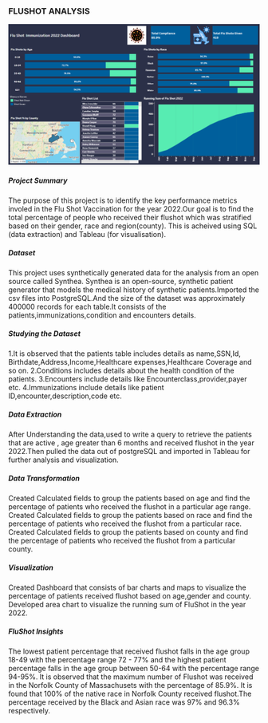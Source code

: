 ### FLUSHOT ANALYSIS

![FluShot Dashboard](image-1.png)

##### Project Summary
The purpose of this project is to identify the key performance metrics involed in the Flu Shot Vaccination for the year 2022.Our goal is to find the total percentage of people who received their flushot which was stratified based on their gender, race and region(county). This is acheived using SQL (data extraction) and Tableau (for visualisation).

##### Dataset
This project uses synthetically generated data for the analysis from an open source called Synthea. Synthea is an open-source, synthetic patient generator that models the medical history of synthetic patients.Imported the csv files into PostgreSQL.And the size of the dataset was approximately 400000 records for each table.It consists of the patients,immunizations,condition and encounters details.
##### Studying the Dataset
1.It is observed that the patients table includes details as name,SSN,Id, Birthdate,Address,Income,Healthcare expenses,Healthcare Coverage and so on.
2.Conditions includes details about the health condition of the patients.
3.Encounters include details like Encounterclass,provider,payer etc.
4.Immunizations include details like patient ID,encounter,description,code etc.
##### Data Extraction
After Understanding the data,used to write a query to retrieve the patients that are active , age greater than 6 months and received flushot in the year 2022.Then pulled the data out of postgreSQL and imported in Tableau for further analysis and visualization.
##### Data Transformation
Created Calculated fields to group the patients based on age and find the percentage of patients who received the flushot in a particular age range.
Created Calculated fields to group the patients based on race and find the percentage of patients who received the flushot from a particular race.
Created Calculated fields to group the patients based on county and find the percentage of patients who received the flushot from a particular county.
##### Visualization
Created Dashboard that consists of bar charts and maps to visualize the percentage of patients received flushot based on age,gender and county.
Developed area chart to visualize the running sum of FluShot in the year 2022.
##### FluShot Insights
The lowest patient percentage that received flushot falls in the age group 18-49 with the percentage range 72 - 77% and the highest patient percentage falls in the age group between 50-64 with the percentage range 94-95%.
It is observed that the maximum number of Flushot was received in the Norfolk County of Massachusets with the percentage of 85.9%.
It is found that 100% of the native race in Norfolk County received flushot.The percentage received by the Black and Asian race was 97% and 96.3% respectively.



